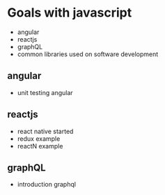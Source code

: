 # Goals with javascript

- angular
- reactjs
- graphQL
- common libraries used on software development

## angular
- unit testing angular

## reactjs
- react native started
- redux example
- reactN example

## graphQL
- introduction graphql
